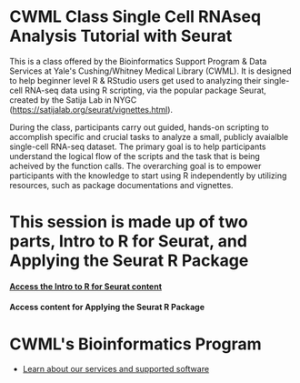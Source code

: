 # CWML Class Single Cell RNAseq Analysis Tutorial with Seurat

This is a class offered by the Bioinformatics Support Program & Data Services at Yale's Cushing/Whitney Medical Library (CWML). It is designed to help beginner level R & RStudio users get used to analyzing their single-cell RNA-seq data using R scripting, via the popular package Seurat, created by the Satija Lab in NYGC (https://satijalab.org/seurat/vignettes.html).  

During the class, participants carry out guided, hands-on scripting to accomplish specific and crucial tasks to analyze a small, publicly avaialble single-cell RNA-seq dataset. The primary goal is to help participants understand the logical flow of the scripts and the task that is being acheived by the function calls. The overarching goal is to empower participants with the knowledge to start using R independently by utilizing resources, such as package documentations and vignettes. 

# This session is made up of two parts, Intro to R for Seurat, and Applying the Seurat R Package

#### [Access the Intro to R for Seurat content](https://sauuyer.github.io/class-demo-instance/)

#### Access content for Applying the Seurat R Package

# CWML's Bioinformatics Program
* [Learn about our services and supported software](https://library.medicine.yale.edu/bioinformatics)
